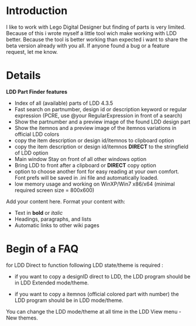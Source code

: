 # Introduction #

I like to work with Lego Digital Designer but finding of parts is very limited. Because of this i wrote myself a little tool wich make working with LDD  better. Because the tool is better working than expected i want to share the beta version already with you all. If anyone found a bug or a feature request, let me know.


# Details #
**LDD Part Finder features**

  * Index of all (available) parts of LDD 4.3.5
  * Fast search on partnumber, design id or description keyword or regular expression (PCRE, use @your RegularExpression in front of a search)
  * Show the partnumber and a preview image of the found LDD design part
  * Show the itemnos and a preview image of the itemnos variations in official LDD colors
  * copy the item description or design id/itemnos to clipboard option
  * copy the item description or design id/itemnos **DIRECT** to the stringfield of LDD option
  * Main window Stay on front of all other windows option
  * Bring LDD to front after a clipboard or **DIRECT** copy option
  * option to choose another font for easy reading at your own comfort. Font prefs will be saved in .ini file and automatically loaded.
  * low memory usage and working on WinXP/Win7 x86/x64 (minimal required screen size = 800x600)

Add your content here.  Format your content with:
  * Text in **bold** or _italic_
  * Headings, paragraphs, and lists
  * Automatic links to other wiki pages



# Begin of a FAQ #

for LDD Direct to function following LDD state/theme is required :

  * if you want to copy a designID direct to LDD, the LDD program should be in LDD Extended mode/theme.

  * if you want to copy a itemnos (official colored part with number) the LDD program should be in LDD mode/theme.

You can change the LDD mode/theme at all time in the LDD View menu - New themes.
